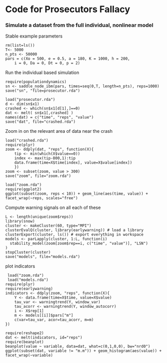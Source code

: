 # Code for Prosecutors Fallacy 

### Simulate a dataset from the full individual, nonlinear model
Stable example parameters
``` {r eval=FALSE}
rm(list=ls())
T<- 5000
n_pts <- 50000
pars = c(Xo = 500, e = 0.5, a = 180, K = 1000, h = 200,
    i = 0, Da = 0, Dt = 0, p = 2)
````
Run the individual based simulation
``` {r eval=FALSE}
require(populationdynamics)
sn <- saddle_node_ibm(pars, times=seq(0,T, length=n_pts), reps=1000)
save("sn", "file=prosecutor.rda")
````

``` {r eval=FALSE}
load("prosecutor.rda")
d <- dim(sn$x1)
crashed <- which(sn$x1[d[1],]==0)
dat <- melt( sn$x1[,crashed] )
names(dat) = c("time", "reps", "value")
save("dat", file="crashed.rda")
````

Zoom in on the relevant area of data near the crash

``` {r }
load("crashed.rda")
require(plyr)
zoom <- ddply(dat, "reps", function(X){
    tip <- min(which(X$value==0))
    index <- max(tip-800,1):tip
    data.frame(time=X$time[index], value=X$value[index])
    })
zoom <- subset(zoom, value > 300)
save("zoom", file="zoom.rda")
````

``` {r }
load("zoom.rda")
require(ggplot2)
ggplot(subset(zoom, reps < 10)) + geom_line(aes(time, value)) + facet_wrap(~reps, scales="free")
````

Compute warning signals on all each of these

``` {r eval=FALSE}
L <- length(unique(zoom$reps))
library(snow)
cluster <- makeCluster(60, type="MPI")
clusterEvalQ(cluster, library(earlywarning)) # load a library
clusterExport(cluster, ls()) # export everything in workspace
models <- parLapply(cluster, 1:L, function(i)
  stability_model(zoom[zoom$rep==i, c("time", "value")], "LSN")
)
stopCluster(cluster)
save("models", file="models.rda")
````
plot indicators

``` {r }
 load("zoom.rda")
 load("models.rda")
require(plyr)
require(earlywarning)
indicators <- ddply(zoom, "reps", function(X){
    Y <- data.frame(time=X$time, value=X$value)
    tau_var <- warningtrend(Y, window_var)
    tau_acorr <- warningtrend(Y, window_autocorr)
    i <- X$rep[1]
    m <- models[[i]]$pars["m"]
    c(var=tau_var, acor=tau_acorr, m=m)
})
````

```{r }
require(reshape2)
dat <- melt(indicators, id="reps")
require(beanplot)
beanplot(value ~ variable, data=dat, what=c(0,1,0,0), bw="nrd0")
ggplot(subset(dat, variable != "m.m")) + geom_histogram(aes(value)) + facet_wrap(~variable)
````






